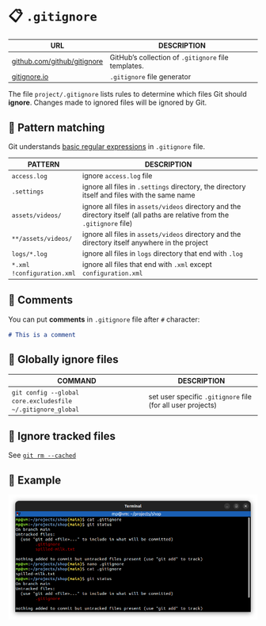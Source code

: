 # 📋 `.gitignore`

| URL                                                                | DESCRIPTION                                         |
| ------------------------------------------------------------------ | --------------------------------------------------- |
| [github.com/github/gitignore](https://github.com/github/gitignore) | GitHub’s collection of `.gitignore` file templates. |
| [gitignore.io](https://gitignore.io)                               | `.gitignore` file generator                         |

The file `project/.gitignore` lists rules to determine which files Git should **ignore**. Changes made to ignored files will be ignored by Git.

## 📌 Pattern matching

Git understands [basic regular expressions](https://git-scm.com/docs/gitignore#_pattern_format) in `.gitignore` file.

| PATTERN                          | DESCRIPTION                                                                                                                |
| -------------------------------- | -------------------------------------------------------------------------------------------------------------------------- |
| `access.log`                     | ignore `access.log` file                                                                                                   |
| `.settings`                      | ignore all files in `.settings` directory, the directory itself and files with the same name                               |
| `assets/videos/`                 | ignore all files in `assets/videos` directory and the directory itself (all paths are relative from the `.gitignore` file) |
| `**/assets/videos/`              | ignore all files in `assets/videos` directory and the directory itself anywhere in the project                             |
| `logs/*.log`                     | ignore all files in `logs` directory that end with `.log`                                                                  |
| `*.xml`</br>`!configuration.xml` | ignore all files that end with `.xml` except `configuration.xml`                                                           |

## 📌 Comments

You can put **comments** in `.gitignore` file after `#` character:
```md
# This is a comment
```

## 📌 Globally ignore files

| COMMAND                                                     | DESCRIPTION                                                 |
| ----------------------------------------------------------- | ----------------------------------------------------------- |
| `git config --global core.excludesfile ~/.gitignore_global` | set user specific `.gitignore` file (for all user projects) |

## 📌 Ignore tracked files

See [`git rm --cached`](../commands/GIT-RM.md)

## 📌 Example

![](images/gitignore.png)